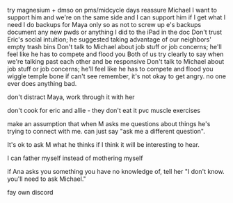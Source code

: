 
try magnesium + dmso on pms/midcycle days
reassure Michael I want to support him and we're on the same side and I can support him if I get what I need
I do backups for Maya only so as not to screw up e's backups document any new pwds or anything I did to the iPad in the doc
Don't trust Eric's social intuition; he suggested taking advantage of our neighbors' empty trash bins
Don't talk to Michael about job stuff or job concerns; he'll feel like he has to compete and flood you
Both of us try clearly to say when we're talking past each other and be responsive
Don't talk to Michael about job stuff or job concerns; he'll feel like he has to compete and flood you
wiggle temple bone if can't see
remember, it's not okay to get angry. no one ever does anything bad.

don't distract Maya, work through it with her

don't cook for eric and allie - they don't eat it
pvc muscle exercises

make an assumption that when M asks me questions about things he's trying to connect with me. can just say "ask me a different question".

It's ok to ask M what he thinks if I think it will be interesting to hear.

I can father myself instead of mothering myself

if Ana asks you something you have no knowledge of, tell her "I don't know. you'll need to ask Michael."

fay own discord



